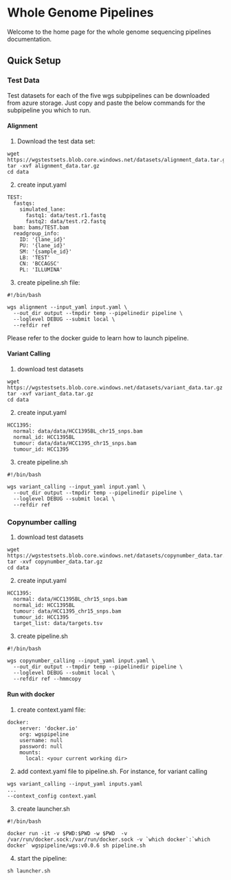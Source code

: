 # Whole Genome Pipelines


Welcome to the home page for the whole genome sequencing pipelines documentation.


## Quick Setup

### Test Data
Test datasets for each of the five wgs subpipelines can be downloaded from azure storage. 
Just copy and paste the below commands for the subpipeline you which to run.

#### Alignment

1. Download the test data set:
```
wget  https://wgstestsets.blob.core.windows.net/datasets/alignment_data.tar.gz
tar -xvf alignment_data.tar.gz
cd data
```
2. create input.yaml
```
TEST:
  fastqs:
    simulated_lane:
      fastq1: data/test.r1.fastq
      fastq2: data/test.r2.fastq
  bam: bams/TEST.bam
  readgroup_info:
    ID: '{lane_id}'
    PU: '{lane_id}'
    SM: '{sample_id}'
    LB: 'TEST'
    CN: 'BCCAGSC'
    PL: 'ILLUMINA'
```
3. create pipeline.sh file: 
```
#!/bin/bash

wgs alignment --input_yaml input.yaml \
  --out_dir output --tmpdir temp --pipelinedir pipeline \
  --loglevel DEBUG --submit local \
  --refdir ref
```

Please refer to the docker guide to learn how to launch pipeline.

#### Variant Calling
1. download test datasets
```
wget https://wgstestsets.blob.core.windows.net/datasets/variant_data.tar.gz
tar -xvf variant_data.tar.gz
cd data
```
2. create input.yaml
```
HCC1395:
  normal: data/data/HCC1395BL_chr15_snps.bam
  normal_id: HCC1395BL
  tumour: data/data/HCC1395_chr15_snps.bam
  tumour_id: HCC1395
```
3. create pipeline.sh
```
#!/bin/bash

wgs variant_calling --input_yaml input.yaml \
  --out_dir output --tmpdir temp --pipelinedir pipeline \
  --loglevel DEBUG --submit local \
  --refdir ref
```

### Copynumber calling
1. download test datasets
```
wget https://wgstestsets.blob.core.windows.net/datasets/copynumber_data.tar.gz
tar -xvf copynumber_data.tar.gz
cd data
```
2. create input.yaml
```
HCC1395:
  normal: data/HCC1395BL_chr15_snps.bam
  normal_id: HCC1395BL
  tumour: data/HCC1395_chr15_snps.bam
  tumour_id: HCC1395
  target_list: data/targets.tsv
```
3. create pipeline.sh
```
#!/bin/bash

wgs copynumber_calling --input_yaml input.yaml \
  --out_dir output --tmpdir temp --pipelinedir pipeline \
  --loglevel DEBUG --submit local \
  --refdir ref --hmmcopy
```


#### Run with docker

1. create context.yaml file:
```
docker:
    server: 'docker.io'
    org: wgspipeline
    username: null
    password: null
    mounts:
      local: <your current working dir>
```

2. add context.yaml file to pipeline.sh. For instance, for variant calling
```
wgs variant_calling --input_yaml inputs.yaml
...
--context_config context.yaml
```

3. create launcher.sh
```
#!/bin/bash

docker run -it -v $PWD:$PWD -w $PWD  -v /var/run/docker.sock:/var/run/docker.sock -v `which docker`:`which docker` wgspipeline/wgs:v0.0.6 sh pipeline.sh
```

4. start the pipeline:
```
sh launcher.sh
```
